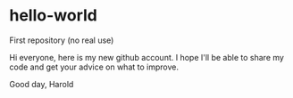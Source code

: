 # hello-world
First repository (no real use)

Hi everyone, here is my new github account. I hope I'll be able to share my code and get your advice on what to improve.

Good day,
Harold
